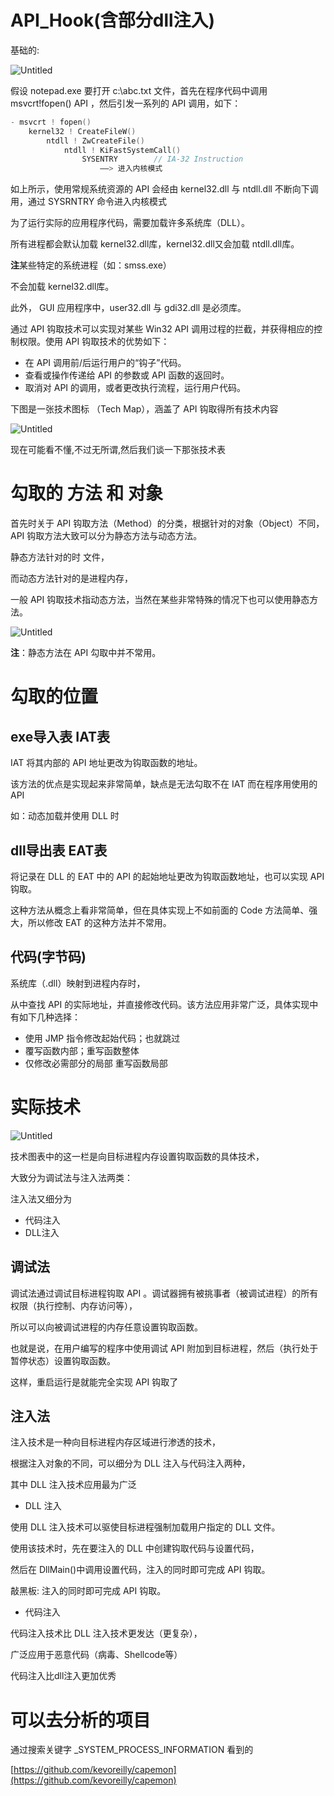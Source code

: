 # API_Hook(含部分dll注入)

基础的:

![Untitled](b81a8d48fb314c46a57ebb6f5509a02fUntitled.png)



假设 notepad.exe 要打开 c:\abc.txt 文件，首先在程序代码中调用 msvcrt!fopen() API ，然后引发一系列的 API 调用，如下：



```c
- msvcrt ! fopen()
    kernel32 ! CreateFileW()
        ntdll ! ZwCreateFile()
            ntdll ! KiFastSystemCall()
                SYSENTRY        // IA-32 Instruction
                    ——> 进入内核模式
```



如上所示，使用常规系统资源的 API 会经由 kernel32.dll 与 ntdll.dll 不断向下调用，通过 SYSRNTRY 命令进入内核模式

为了运行实际的应用程序代码，需要加载许多系统库（DLL）。

所有进程都会默认加载 kernel32.dll库，kernel32.dll又会加载 ntdll.dll库。

**注**某些特定的系统进程（如：smss.exe）

不会加载 kernel32.dll库。

此外， GUI 应用程序中，user32.dll 与 gdi32.dll 是必须库。

通过 API 钩取技术可以实现对某些 Win32 API 调用过程的拦截，并获得相应的控制权限。使用 API 钩取技术的优势如下：

- 在 API 调用前/后运行用户的“钩子”代码。
- 查看或操作传递给 API 的参数或 API 函数的返回时。
- 取消对 API 的调用，或者更改执行流程，运行用户代码。

下图是一张技术图标 （Tech Map），涵盖了 API 钩取得所有技术内容

![Untitled](API_Hook(%E5%90%AB%E9%83%A8%E5%88%86dll%E6%B3%A8%E5%85%A5)%20b81a8d48fb314c46a57ebb6f5509a02f/Untitled%201.png)

现在可能看不懂,不过无所谓,然后我们谈一下那张技术表

# 勾取的 方法 和 对象

首先时关于 API 钩取方法（Method）的分类，根据针对的对象（Object）不同，API 钩取方法大致可以分为静态方法与动态方法。

静态方法针对的时 文件，

而动态方法针对的是进程内存，

一般 API 钩取技术指动态方法，当然在某些非常特殊的情况下也可以使用静态方法。

![Untitled](API_Hook(%E5%90%AB%E9%83%A8%E5%88%86dll%E6%B3%A8%E5%85%A5)%20b81a8d48fb314c46a57ebb6f5509a02f/Untitled%202.png)

**注**：静态方法在 API 勾取中并不常用。

# 勾取的位置

## exe导入表 IAT**表**

IAT 将其内部的 API 地址更改为钩取函数的地址。

该方法的优点是实现起来非常简单，缺点是无法勾取不在 IAT 而在程序用使用的 API

如：动态加载并使用 DLL 时 

## dll导出表 **EAT表**

将记录在 DLL 的 EAT 中的 API 的起始地址更改为钩取函数地址，也可以实现 API 钩取。

这种方法从概念上看非常简单，但在具体实现上不如前面的 Code 方法简单、强大，所以修改 EAT 的这种方法并不常用。

## 代码(字节码)

系统库（.dll）映射到进程内存时，

从中查找 API 的实际地址，并直接修改代码。该方法应用非常广泛，具体实现中有如下几种选择：

- 使用 JMP 指令修改起始代码；也就跳过
- 覆写函数内部；重写函数整体
- 仅修改必需部分的局部 重写函数局部

# 实际技术

![Untitled](API_Hook(%E5%90%AB%E9%83%A8%E5%88%86dll%E6%B3%A8%E5%85%A5)%20b81a8d48fb314c46a57ebb6f5509a02f/Untitled%203.png)

技术图表中的这一栏是向目标进程内存设置钩取函数的具体技术，

大致分为调试法与注入法两类：

注入法又细分为

- 代码注入
- DLL注入

## 调试法

调试法通过调试目标进程钩取 API 。调试器拥有被挑事者（被调试进程）的所有权限（执行控制、内存访问等），

所以可以向被调试进程的内存任意设置钩取函数。

也就是说，在用户编写的程序中使用调试 API 附加到目标进程，然后（执行处于暂停状态）设置钩取函数。

这样，重启运行是就能完全实现 API 钩取了

## 注入法

注入技术是一种向目标进程内存区域进行渗透的技术，

根据注入对象的不同，可以细分为 DLL 注入与代码注入两种，

其中 DLL 注入技术应用最为广泛

- DLL 注入

使用 DLL 注入技术可以驱使目标进程强制加载用户指定的 DLL 文件。

使用该技术时，先在要注入的 DLL 中创建钩取代码与设置代码，

然后在 DllMain()中调用设置代码，注入的同时即可完成 API 钩取。

敲黑板: 注入的同时即可完成 API 钩取。

- 代码注入

代码注入技术比 DLL 注入技术更发达（更复杂），

广泛应用于恶意代码（病毒、Shellcode等）

代码注入比dll注入更加优秀

# 可以去分析的项目

通过搜索关键字 _SYSTEM_PROCESS_INFORMATION 看到的

[https://github.com/kevoreilly/capemon](https://github.com/kevoreilly/capemon)